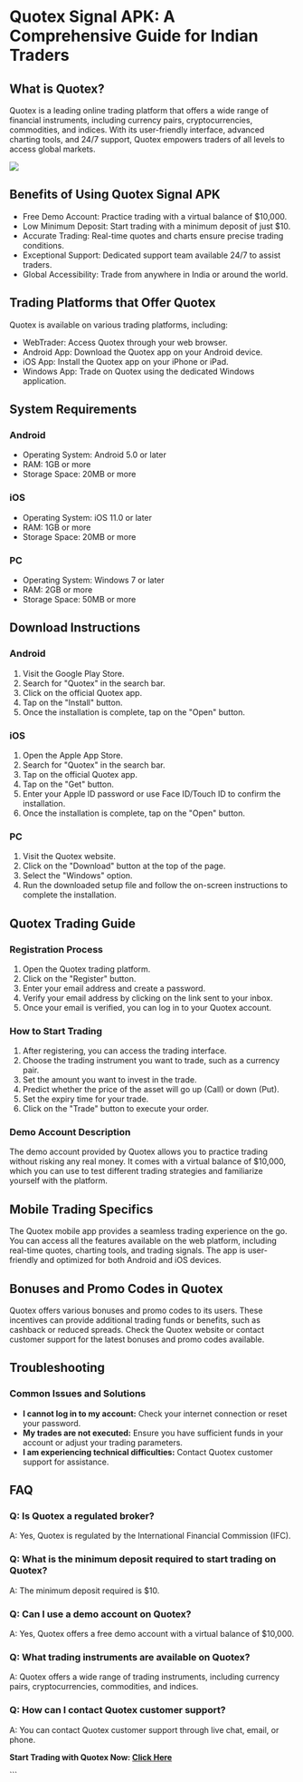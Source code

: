 # Quotex Signal APK: A Comprehensive Guide for Indian Traders

## What is Quotex?

Quotex is a leading online trading platform that offers a wide range of
financial instruments, including currency pairs, cryptocurrencies,
commodities, and indices. With its user-friendly interface, advanced
charting tools, and 24/7 support, Quotex empowers traders of all levels
to access global markets.

[![](https://static.quotex.io/files/8_en/300_250.jpg)](https://traff.sbs/brokerqxsignupf)

## Benefits of Using Quotex Signal APK

-   Free Demo Account: Practice trading with a virtual balance of
    \$10,000.
-   Low Minimum Deposit: Start trading with a minimum deposit of just
    \$10.
-   Accurate Trading: Real-time quotes and charts ensure precise trading
    conditions.
-   Exceptional Support: Dedicated support team available 24/7 to assist
    traders.
-   Global Accessibility: Trade from anywhere in India or around the
    world.

## Trading Platforms that Offer Quotex

Quotex is available on various trading platforms, including:

-   WebTrader: Access Quotex through your web browser.
-   Android App: Download the Quotex app on your Android device.
-   iOS App: Install the Quotex app on your iPhone or iPad.
-   Windows App: Trade on Quotex using the dedicated Windows
    application.

## System Requirements

### Android

-   Operating System: Android 5.0 or later
-   RAM: 1GB or more
-   Storage Space: 20MB or more

### iOS

-   Operating System: iOS 11.0 or later
-   RAM: 1GB or more
-   Storage Space: 20MB or more

### PC

-   Operating System: Windows 7 or later
-   RAM: 2GB or more
-   Storage Space: 50MB or more

## Download Instructions

### Android

1.  Visit the Google Play Store.
2.  Search for "Quotex" in the search bar.
3.  Click on the official Quotex app.
4.  Tap on the "Install" button.
5.  Once the installation is complete, tap on the "Open" button.

### iOS

1.  Open the Apple App Store.
2.  Search for "Quotex" in the search bar.
3.  Tap on the official Quotex app.
4.  Tap on the "Get" button.
5.  Enter your Apple ID password or use Face ID/Touch ID to confirm the
    installation.
6.  Once the installation is complete, tap on the "Open" button.

### PC

1.  Visit the Quotex website.
2.  Click on the "Download" button at the top of the page.
3.  Select the "Windows" option.
4.  Run the downloaded setup file and follow the on-screen instructions
    to complete the installation.

## Quotex Trading Guide

### Registration Process

1.  Open the Quotex trading platform.
2.  Click on the "Register" button.
3.  Enter your email address and create a password.
4.  Verify your email address by clicking on the link sent to your
    inbox.
5.  Once your email is verified, you can log in to your Quotex account.

### How to Start Trading

1.  After registering, you can access the trading interface.
2.  Choose the trading instrument you want to trade, such as a currency
    pair.
3.  Set the amount you want to invest in the trade.
4.  Predict whether the price of the asset will go up (Call) or down
    (Put).
5.  Set the expiry time for your trade.
6.  Click on the "Trade" button to execute your order.

### Demo Account Description

The demo account provided by Quotex allows you to practice trading
without risking any real money. It comes with a virtual balance of
\$10,000, which you can use to test different trading strategies and
familiarize yourself with the platform.

## Mobile Trading Specifics

The Quotex mobile app provides a seamless trading experience on the go.
You can access all the features available on the web platform, including
real-time quotes, charting tools, and trading signals. The app is
user-friendly and optimized for both Android and iOS devices.

## Bonuses and Promo Codes in Quotex

Quotex offers various bonuses and promo codes to its users. These
incentives can provide additional trading funds or benefits, such as
cashback or reduced spreads. Check the Quotex website or contact
customer support for the latest bonuses and promo codes available.

## Troubleshooting

### Common Issues and Solutions

-   **I cannot log in to my account:** Check your internet connection or
    reset your password.
-   **My trades are not executed:** Ensure you have sufficient funds in
    your account or adjust your trading parameters.
-   **I am experiencing technical difficulties:** Contact Quotex
    customer support for assistance.

## FAQ

### Q: Is Quotex a regulated broker?

A: Yes, Quotex is regulated by the International Financial Commission
(IFC).

### Q: What is the minimum deposit required to start trading on Quotex?

A: The minimum deposit required is \$10.

### Q: Can I use a demo account on Quotex?

A: Yes, Quotex offers a free demo account with a virtual balance of
\$10,000.

### Q: What trading instruments are available on Quotex?

A: Quotex offers a wide range of trading instruments, including currency
pairs, cryptocurrencies, commodities, and indices.

### Q: How can I contact Quotex customer support?

A: You can contact Quotex customer support through live chat, email, or
phone.

**Start Trading with Quotex Now: [Click
Here](\%22https://traff.sbs/brokerqxsignup\%22)**

\`\`\`

